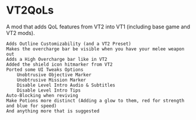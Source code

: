 # VT2QoLs
A mod that adds QoL features from VT2 into VT1 (including base game and VT2 mods).

    Adds Outline Customizability (and a VT2 Preset)
    Makes the overcharge bar be visible when you have your melee weapon out
    Adds a High Overcharge bar like in VT2
    Added the shield icon hitmarker from VT2
    Ported some UI Tweaks Options 
        Unobtrusive Objective Marker
        Unobtrusive Mission Marker
        Disable Level Intro Audio & Subtitles
        Disable Level Intro Tips
    Auto-Blocking when reviving
    Make Potions more distinct (Adding a glow to them, red for strength and blue for speed)
    And anything more that is suggested
